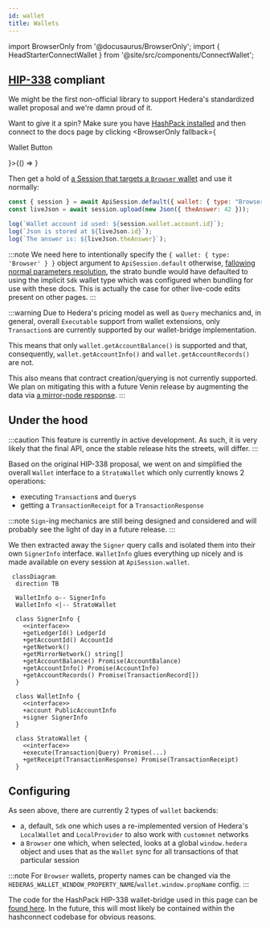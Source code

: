 ```yaml
---
id: wallet
title: Wallets
---
```


import BrowserOnly from '@docusaurus/BrowserOnly';
import { HeadStarterConnectWallet } from '@site/src/components/ConnectWallet';

## [HIP-338](https://hips.hedera.com/hip/hip-338) compliant

We might be the first non-official library to support Hedera's standardized wallet proposal and we're damn proud of it.

Want to give it a spin? Make sure you have [HashPack installed](https://www.hashpack.app/) and then connect to the docs page by clicking
<BrowserOnly fallback={<p>Wallet Button</p>}>{() => <HeadStarterConnectWallet /> }</BrowserOnly>

Then get a hold of [a Session that targets a `Browser` wallet](../configuration.md#HEDERAS_WALLET_TYPE) and use it normally:

```js live
const { session } = await ApiSession.default({ wallet: { type: "Browser" } });
const liveJson = await session.upload(new Json({ theAnswer: 42 }));

log(`Wallet account id used: ${session.wallet.account.id}`);
log(`Json is stored at ${liveJson.id}`);
log(`The answer is: ${liveJson.theAnswer}`);
```

:::note
We need here to intentionally specify the `{ wallet: { type: 'Browser' } }` object argument to `ApiSession.default` otherwise, [fallowing normal parameters resolution](../configuration.md#parameters-resolution), the strato bundle would have defaulted to using the implicit `Sdk` wallet type which was configured when bundling for use with these docs. This is actually the case for other live-code edits present on other pages.
:::

:::warning
Due to Hedera's pricing model as well as `Query` mechanics and, in general, overall `Executable` support from wallet extensions, only `Transaction`s are currently supported by our wallet-bridge implementation.

This means that only `wallet.getAccountBalance()` is supported and that, consequently, `wallet.getAccountInfo()` and `wallet.getAccountRecords()` are not.

This also means that contract creation/querying is not currently supported. We plan on mitigating this with a future Venin release by augmenting the data via [a mirror-node response](https://docs.hedera.com/guides/docs/mirror-node-api/rest-api).
:::

## Under the hood

:::caution
This feature is currently in active development. As such, it is very likely that the final API, once the stable release hits the streets, will differ.
:::

Based on the original HIP-338 proposal, we went on and simplified the overall `Wallet` interface to a `StratoWallet` which only currently knows 2 operations:

- executing `Transaction`s and `Query`s
- getting a `TransactionReceipt` for a `TransactionResponse`

:::note
`Sign`-ing mechanics are still being designed and considered and will probably see the light of day in a future release.
:::

We then extracted away the `Signer` query calls and isolated them into their own `SignerInfo` interface. `WalletInfo` glues everything up nicely and is made available on every session at `ApiSession.wallet`.

```mermaid
 classDiagram
  direction TB

  WalletInfo o-- SignerInfo
  WalletInfo <|-- StratoWallet

  class SignerInfo {
    <<interface>>
    +getLedgerId() LedgerId
    +getAccountId() AccountId
    +getNetwork()
    +getMirrorNetwork() string[]
    +getAccountBalance() Promise(AccountBalance)
    +getAccountInfo() Promise(AccountInfo)
    +getAccountRecords() Promise(TransactionRecord[])
  }

  class WalletInfo {
    <<interface>>
    +account PublicAccountInfo
    +signer SignerInfo
  }

  class StratoWallet {
    <<interface>>
    +execute(Transaction|Query) Promise(...)
    +getReceipt(TransactionResponse) Promise(TransactionReceipt)
  }
```

## Configuring

As seen above, there are currently 2 types of `wallet` backends:

- a, default, `Sdk` one which uses a re-implemented version of Hedera's `LocalWallet` and `LocalProvider` to also work with `customnet` networks
- a `Browser` one which, when selected, looks at a global `window.hedera` object and uses that as the `Wallet` sync for all transactions of that particular session

:::note
For `Browser` wallets, property names can be changed via the `HEDERAS_WALLET_WINDOW_PROPERTY_NAME`/`wallet.window.propName` config.
:::

The code for the HashPack HIP-338 wallet-bridge used in this page can be [found here](https://github.com/buidler-labs/hedera-strato-js/tree/va/hip-338/lib.docs/src/hashconnect). In the future, this will most likely be contained within the hashconnect codebase for obvious reasons.

